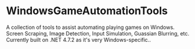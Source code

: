 # WindowsGameAutomationTools
A collection of tools to assist automating playing games on Windows.  Screen Scraping, Image Detection, Input Simulation, Guassian Blurring, etc.  Currently built on .NET 4.7.2 as it's very Windows-specific..
